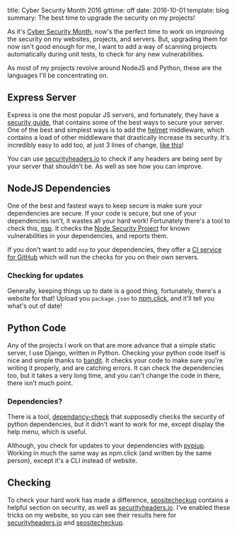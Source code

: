 title: Cyber Security Month 2016
gittime: off
date: 2016-10-01
template: blog
summary: The best time to upgrade the security on my projects!

As it's [Cyber Security Month](https://cybersecuritymonth.eu/), now's the perfect time to work on improving the security on my websites, projects, and servers. But, upgrading them for now isn't good enough for me, I want to add a way of scanning projects automatically during unit tests, to check for any new vulnerabilities.

As most of my projects revolve around NodeJS and Python, these are the languages I'll be concentrating on.

## Express Server
Express is one the most popular JS servers, and fortunately, they have a [security guide](http://expressjs.com/en/advanced/best-practice-security.html), that contains some of the best ways to secure your server. One of the best and simplest ways is to add the [helmet](https://www.npmjs.com/package/helmet) middleware, which contains a load of other middleware that drastically increase its security. It's incredibly easy to add too, at just 3 lines of change, [like this](https://github.com/RealOrangeOne/host-container/commit/90adfd04aed2f2065d803623c297dc1a8ae71632)!

You can use [securityheaders.io](http://securityheaders.io/) to check if any headers are being sent by your server that shouldn't be. As well as see how you can improve.

## NodeJS Dependencies
One of the best and fastest ways to keep secure is make sure your dependencies are secure. If your code is secure, but one of your dependencies isn't, it wastes all your hard work! Fortunately there's a tool to check this, [nsp](https://www.npmjs.com/package/nsp). It checks the [Node Security Project](https://nodesecurity.io/) for known vulnerabilities in your dependencies, and reports them.

If you don't want to add `nsp` to your dependencies, they offer a [CI service for GitHub](https://nodesecurity.io/#pricing) which will run the checks for you on their own servers.

### Checking for updates
Generally, keeping things up to date is a good thing, fortunately, there's a website for that! Upload you `package.json` to [npm.click](http://npm.click/), and it'll tell you what's out of date!

## Python Code
Any of the projects I work on that are more advance that a simple static server, I use Django, written in Python. Checking your python code itself is nice and simple thanks to [bandit](https://github.com/openstack/bandit). It checks your code to make sure you're writing it properly, and are catching errors. It can check the dependencies too, but it takes a very long time, and you can't change the code in there, there isn't much point.

### Dependencies?
There is a tool, [dependancy-check](https://pypi.python.org/pypi/dependency-check/) that supposedly checks the security of python dependencies, but it didn't want to work for me, except display the help menu, which is useful.

Although, you check for updates to your dependencies with [pypiup](https://pypi.python.org/pypi/pypiup/). Working in much the same way as npm.click (and written by the same person), except it's a CLI instead of website.

## Checking
To check your hard work has made a difference, [seositecheckup](http://seositecheckup.com/) contains a helpful section on security, as well as [securityheaders.io](http://securityheaders.io/). I've enabled these tricks on my website, so you can see their results here for [securityheaders.io](https://securityheaders.io/?q=https%3A%2F%2Ftheorangeone.net&followRedirects=on) and [seositecheckup](http://seositecheckup.com/seo-audit/theorangeone.net).
